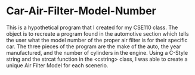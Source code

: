 # Car-Air-Filter-Model-Number
This is a hypothetical program that I created for my CSE110 class. The object is to recreate a program found in the automotive section which tells the user what the model number of the proper air filter is for their specific car. The three pieces of the program are the make of the auto, the year manufactured, and the number of cylinders in the engine. Using a C-Style string and the strcat function in the &lt;cstring> class, I was able to create a unique Air Filter Model for each scenerio. 
